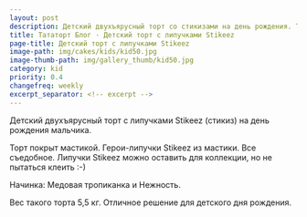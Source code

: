 ```yaml
---
layout: post
description: Детский двухъярусный торт со стикизами на день рождения. Торт липучки Stikeez. Супермаркет Сильпо Киев
title: Тататорт Блог · Детский торт с липучками Stikeez
page-title: Детский торт с липучками Stikeez
image-path: img/cakes/kids/kid50.jpg
image-thumb-path: img/gallery_thumb/kid50.jpg
category: kid
priority: 0.4
changefreq: weekly
excerpt_separator: <!-- excerpt -->
---
```


Детский двухъярусный торт с липучками Stikeez (стикиз) на день рождения мальчика.

<!-- excerpt -->

Торт покрыт мастикой. Герои-липучки Stikeez из мастики.
Все съедобное. Липучки Stikeez можно оставить для коллекции, но не пытаться клеить :-)

Начинка: Медовая тропиканка и Нежность. 

Вес такого торта 5,5 кг.
Отличное решение для детского дня рождения.